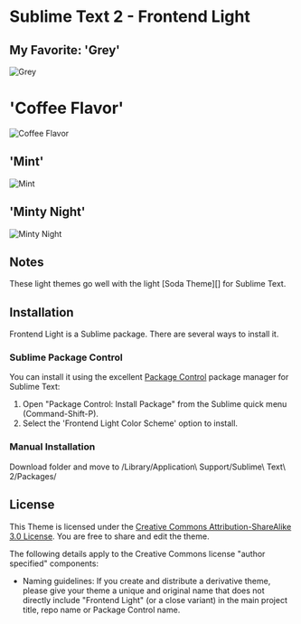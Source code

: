 # Sublime Text 2 - Frontend Light

## My Favorite: 'Grey'
![Grey](http://s14.postimg.org/7xn1480wh/grey.png)

# 'Coffee Flavor'
![Coffee Flavor](http://s21.postimg.org/sxew3cspz/Screen_Shot_2013_08_17_at_2_40_00_PM.png)

## 'Mint'
![Mint](http://s7.postimg.org/hjfn0c6l7/Screen_Shot_2013_08_17_at_2_36_32_PM.png)

## 'Minty Night'
![Minty Night](http://s21.postimg.org/yyi54gf3b/Screen_Shot_2013_08_17_at_3_07_45_PM.png)


## Notes

These light themes go well with the light [Soda Theme][] for Sublime Text.

## Installation

Frontend Light is a Sublime package. There are several ways to install it.

### Sublime Package Control
You can install it using the excellent [Package Control][] package manager for Sublime Text:

1. Open "Package Control: Install Package" from the Sublime quick menu (Command-Shift-P).
2. Select the 'Frontend Light Color Scheme' option to install.

[Package Control]: http://wbond.net/sublime_packages/package_control

### Manual Installation

Download folder and move to /Library/Application\ Support/Sublime\ Text\ 2/Packages/


## License

This Theme is licensed under the [Creative Commons Attribution-ShareAlike 3.0 License](http://creativecommons.org/licenses/by-sa/3.0/). You are free to share and edit the theme.

The following details apply to the Creative Commons license "author specified" components:


* Naming guidelines: If you create and distribute a derivative theme, please give your theme a unique and original name that does not directly include "Frontend Light" (or a close variant) in the main project title, repo name or Package Control name.
